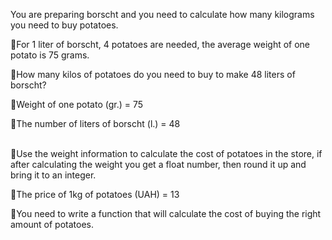 You are preparing borscht and you need to calculate how many kilograms you need to buy potatoes.

:bowl_with_spoon:For 1 liter of borscht, 4 potatoes are needed, the average weight of one potato is 75 grams.

:bowl_with_spoon:How many kilos of potatoes do you need to buy to make 48 liters of borscht?

:bowl_with_spoon:Weight of one potato (gr.) = 75

:bowl_with_spoon:The number of liters of borscht (l.) = 48 
<br>
<br>


:bread:Use the weight information to calculate the cost of potatoes in the store, if after calculating the weight you get a float number, then round it up and bring it to an integer.

:bread:The price of 1kg of potatoes (UAH) = 13

:bread:You need to write a function that will calculate the cost of buying the right amount of potatoes.
